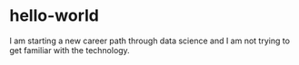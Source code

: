 # hello-world
I am starting a new career path through data science and I am not trying to get familiar with the technology.
